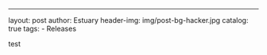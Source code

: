 ---
layout:     post
author:     Estuary
header-img: img/post-bg-hacker.jpg
catalog: true
tags:
    - Releases



test
